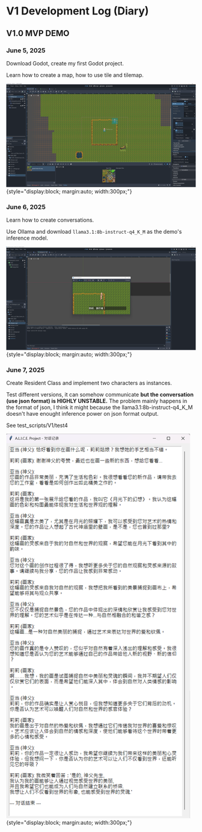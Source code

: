 # V1 Development Log (Diary)

## V1.0 MVP DEMO

### June 5, 2025

Download Godot, create my first Godot project.

Learn how to create a map, how to use tile and tilemap.

![1751911860114](image/V1_Dev_Diary/1751911860114.png){style="display:block; margin:auto; width:300px;"}

### June 6, 2025

Learn how to create conversations.

Use Ollama and download `llama3.1:8b-instruct-q4_K_M` as the demo's inference model.

![1751911866303](image/V1_Dev_Diary/1751911866303.png){style="display:block; margin:auto; width:300px;"}

### June 7, 2025

Create Resident Class and implement two characters as instances.

Test different versions, it can somehow communicate **but the conversation (use json format) is HIGHLY UNSTABLE.** The problem mainly happens in the format of json, I think it might because the llama3.1:8b-instruct-q4_K_M doesn't have enought inference power on json format output.

See test_scripts/V1/test4

![1751911876193](image/V1_Dev_Diary/1751911876193.png){style="display:block; margin:auto; width:300px;"}
